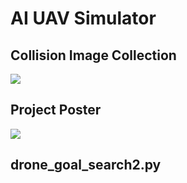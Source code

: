 # AI UAV Simulator
## Collision Image Collection 
![](collision_image.gif)

## Project Poster
![](SparkDev_presentation.png)

## drone_goal_search2.py
